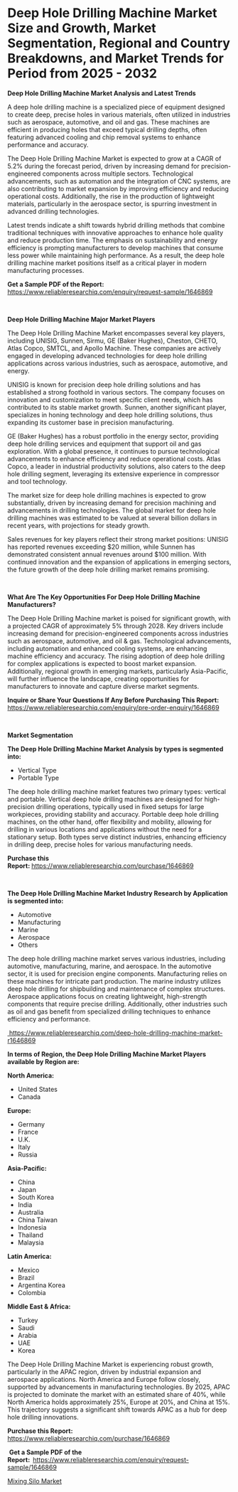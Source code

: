 <p><h1>Deep Hole Drilling Machine Market Size and Growth, Market Segmentation, Regional and Country Breakdowns, and Market Trends for Period from 2025 -  2032</h1></p><p><strong>Deep Hole Drilling Machine Market Analysis and Latest Trends</strong></p>
<p><p>A deep hole drilling machine is a specialized piece of equipment designed to create deep, precise holes in various materials, often utilized in industries such as aerospace, automotive, and oil and gas. These machines are efficient in producing holes that exceed typical drilling depths, often featuring advanced cooling and chip removal systems to enhance performance and accuracy.</p><p>The Deep Hole Drilling Machine Market is expected to grow at a CAGR of 5.2% during the forecast period, driven by increasing demand for precision-engineered components across multiple sectors. Technological advancements, such as automation and the integration of CNC systems, are also contributing to market expansion by improving efficiency and reducing operational costs. Additionally, the rise in the production of lightweight materials, particularly in the aerospace sector, is spurring investment in advanced drilling technologies. </p><p>Latest trends indicate a shift towards hybrid drilling methods that combine traditional techniques with innovative approaches to enhance hole quality and reduce production time. The emphasis on sustainability and energy efficiency is prompting manufacturers to develop machines that consume less power while maintaining high performance. As a result, the deep hole drilling machine market positions itself as a critical player in modern manufacturing processes.</p></p>
<p><strong>Get a Sample PDF of the Report:&nbsp;</strong> <a href="https://www.reliableresearchiq.com/enquiry/request-sample/1646869?utm_campaign=3066&utm_medium=2&utm_source=Github&utm_content=ia&utm_term=11042025&utm_id=deep-hole-drilling-machine">https://www.reliableresearchiq.com/enquiry/request-sample/1646869</a></p>
<p>&nbsp;</p>
<p><strong>Deep Hole Drilling Machine Major Market Players</strong></p>
<p><p>The Deep Hole Drilling Machine Market encompasses several key players, including UNISIG, Sunnen, Sirmu, GE (Baker Hughes), Cheston, CHETO, Atlas Copco, SMTCL, and Apollo Machine. These companies are actively engaged in developing advanced technologies for deep hole drilling applications across various industries, such as aerospace, automotive, and energy.</p><p>UNISIG is known for precision deep hole drilling solutions and has established a strong foothold in various sectors. The company focuses on innovation and customization to meet specific client needs, which has contributed to its stable market growth. Sunnen, another significant player, specializes in honing technology and deep hole drilling solutions, thus expanding its customer base in precision manufacturing.</p><p>GE (Baker Hughes) has a robust portfolio in the energy sector, providing deep hole drilling services and equipment that support oil and gas exploration. With a global presence, it continues to pursue technological advancements to enhance efficiency and reduce operational costs. Atlas Copco, a leader in industrial productivity solutions, also caters to the deep hole drilling segment, leveraging its extensive experience in compressor and tool technology.</p><p>The market size for deep hole drilling machines is expected to grow substantially, driven by increasing demand for precision machining and advancements in drilling technologies. The global market for deep hole drilling machines was estimated to be valued at several billion dollars in recent years, with projections for steady growth.</p><p>Sales revenues for key players reflect their strong market positions: UNISIG has reported revenues exceeding $20 million, while Sunnen has demonstrated consistent annual revenues around $100 million. With continued innovation and the expansion of applications in emerging sectors, the future growth of the deep hole drilling market remains promising.</p></p>
<p>&nbsp;</p>
<p><strong>What Are The Key Opportunities For Deep Hole Drilling Machine Manufacturers?</strong></p>
<p><p>The Deep Hole Drilling Machine market is poised for significant growth, with a projected CAGR of approximately 5% through 2028. Key drivers include increasing demand for precision-engineered components across industries such as aerospace, automotive, and oil & gas. Technological advancements, including automation and enhanced cooling systems, are enhancing machine efficiency and accuracy. The rising adoption of deep hole drilling for complex applications is expected to boost market expansion. Additionally, regional growth in emerging markets, particularly Asia-Pacific, will further influence the landscape, creating opportunities for manufacturers to innovate and capture diverse market segments.</p></p>
<p><strong>Inquire or Share Your Questions If Any Before Purchasing This Report:</strong> <a href="https://www.reliableresearchiq.com/enquiry/pre-order-enquiry/1646869?utm_campaign=3066&utm_medium=2&utm_source=Github&utm_content=ia&utm_term=11042025&utm_id=deep-hole-drilling-machine">https://www.reliableresearchiq.com/enquiry/pre-order-enquiry/1646869</a></p>
<p>&nbsp;</p>
<p><strong>Market Segmentation</strong></p>
<p><strong>The Deep Hole Drilling Machine Market Analysis by types is segmented into:</strong></p>
<p><ul><li>Vertical Type</li><li>Portable Type</li></ul></p>
<p><p>The deep hole drilling machine market features two primary types: vertical and portable. Vertical deep hole drilling machines are designed for high-precision drilling operations, typically used in fixed setups for large workpieces, providing stability and accuracy. Portable deep hole drilling machines, on the other hand, offer flexibility and mobility, allowing for drilling in various locations and applications without the need for a stationary setup. Both types serve distinct industries, enhancing efficiency in drilling deep, precise holes for various manufacturing needs.</p></p>
<p><strong>Purchase this Report:&nbsp;</strong><a href="https://www.reliableresearchiq.com/purchase/1646869?utm_campaign=3066&utm_medium=2&utm_source=Github&utm_content=ia&utm_term=11042025&utm_id=deep-hole-drilling-machine">https://www.reliableresearchiq.com/purchase/1646869</a></p>
<p>&nbsp;</p>
<p><strong>The Deep Hole Drilling Machine Market Industry Research by Application is segmented into:</strong></p>
<p><ul><li>Automotive</li><li>Manufacturing</li><li>Marine</li><li>Aerospace</li><li>Others</li></ul></p>
<p><p>The deep hole drilling machine market serves various industries, including automotive, manufacturing, marine, and aerospace. In the automotive sector, it is used for precision engine components. Manufacturing relies on these machines for intricate part production. The marine industry utilizes deep hole drilling for shipbuilding and maintenance of complex structures. Aerospace applications focus on creating lightweight, high-strength components that require precise drilling. Additionally, other industries such as oil and gas benefit from specialized drilling techniques to enhance efficiency and performance.</p></p>
<p><a href="https://www.reliableresearchiq.com/deep-hole-drilling-machine-market-r1646869?utm_campaign=3066&utm_medium=2&utm_source=Github&utm_content=ia&utm_term=11042025&utm_id=deep-hole-drilling-machine">&nbsp;https://www.reliableresearchiq.com/deep-hole-drilling-machine-market-r1646869</a></p>
<p><strong>In terms of Region, the Deep Hole Drilling Machine Market Players available by Region are:</strong></p>
<p>
    <p> <strong> North America: </strong>
        <ul>
            <li>United States</li>
            <li>Canada</li>
        </ul>
        </p> 
    <p> <strong> Europe: </strong>
        <ul>
            <li>Germany</li>
            <li>France</li>
            <li>U.K.</li>
            <li>Italy</li>
            <li>Russia</li>
        </ul>
        </p> 
    <p> <strong> Asia-Pacific: </strong>
        <ul>
            <li>China</li>
            <li>Japan</li>
            <li>South Korea</li>
            <li>India</li>
            <li>Australia</li>
            <li>China Taiwan</li>
            <li>Indonesia</li>
            <li>Thailand</li>
            <li>Malaysia</li>
        </ul>
        </p> 
    <p> <strong> Latin America: </strong>
        <ul>
            <li>Mexico</li>
            <li>Brazil</li>
            <li>Argentina Korea</li>
            <li>Colombia</li>
        </ul>
        </p> 
    <p> <strong> Middle East & Africa: </strong>
        <ul>
            <li>Turkey</li>
            <li>Saudi</li>
            <li>Arabia</li>
            <li>UAE</li>
            <li>Korea</li>
        </ul>
    </p>
    </p>
<p><p>The Deep Hole Drilling Machine Market is experiencing robust growth, particularly in the APAC region, driven by industrial expansion and aerospace applications. North America and Europe follow closely, supported by advancements in manufacturing technologies. By 2025, APAC is projected to dominate the market with an estimated share of 40%, while North America holds approximately 25%, Europe at 20%, and China at 15%. This trajectory suggests a significant shift towards APAC as a hub for deep hole drilling innovations.</p></p>
<p><strong>Purchase this Report: </strong><a href="https://www.reliableresearchiq.com/purchase/1646869?utm_campaign=3066&utm_medium=2&utm_source=Github&utm_content=ia&utm_term=11042025&utm_id=deep-hole-drilling-machine">https://www.reliableresearchiq.com/purchase/1646869</a></p>
<p>&nbsp;<strong>Get a Sample PDF of the Report:&nbsp;&nbsp;</strong><a href="https://www.reliableresearchiq.com/enquiry/request-sample/1646869?utm_campaign=3066&utm_medium=2&utm_source=Github&utm_content=ia&utm_term=11042025&utm_id=deep-hole-drilling-machine">https://www.reliableresearchiq.com/enquiry/request-sample/1646869</a></p>
<p><strong></strong></p>
<p><p><a href="https://github.com/moorsdorak31/Market-Research-Report-List-1/blob/main/mixing-silo-market.md?utm_campaign=3066&utm_medium=2&utm_source=Github&utm_content=ia&utm_term=11042025&utm_id=deep-hole-drilling-machine">Mixing Silo Market</a></p></p>
